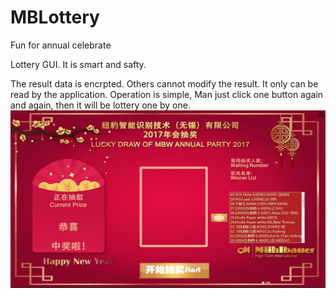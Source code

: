 # MBLottery
Fun for annual celebrate

<p>Lottery GUI. It is smart and safty.</p>
<span>The result data is encrpted. Others cannot modify the result. It only can be read by the application.</span>
<span>Operation is simple, Man just click one button again and again, then it will be lottery one by one.</span>
<img src="https://github.com/lhf552004/MBLottery/blob/master/Lottery.JPG" alt="main"/>

